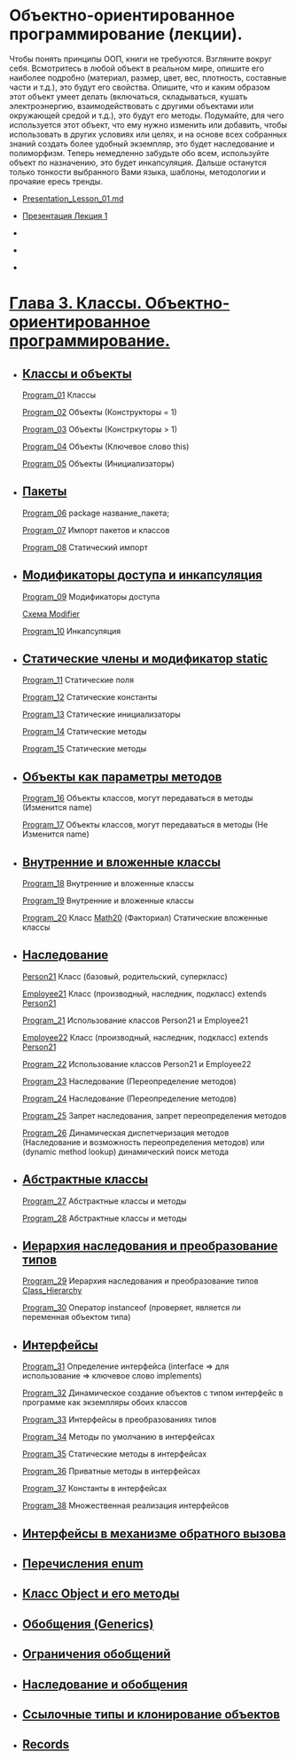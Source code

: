 # Объектно-ориентированное программирование (лекции).

Чтобы понять принципы ООП, книги не требуются. Взгляните вокруг себя. Всмотритесь в любой объект в реальном мире, опишите его наиболее подробно (материал, размер, цвет, вес, плотность, составные части и т.д.), это будут его свойства. Опишите, что и каким образом этот объект умеет делать (включаться, складываться, кушать электроэнергию, взаимодействовать с другими объектами или окружающей средой и т.д.), это будут его методы. Подумайте, для чего используется этот объект, что ему нужно изменить или добавить, чтобы использовать в других условиях или целях, и на основе всех собранных знаний создать более удобный экземпляр, это будет наследование и полиморфизм. Теперь немедленно забудьте обо всем, используйте объект по назначению, это будет инкапсуляция. Дальше останутся только тонкости выбранного Вами языка, шаблоны, методологии и прочаяие ересь тренды.

-   [Presentation_Lesson_01.md](/src/Lesson_01/Presentation_Lesson_01.md)

-   [Презентация Лекция 1](https://drive.google.com/file/d/1gY4M4rShrSXk5BOMn2ypgggLddZ_3EUi/view?usp=drive_link)

-   []()

-   []()

-   []()

# [Глава 3. Классы. Объектно-ориентированное программирование.](https://metanit.com/java/tutorial/3.1.php)

-   ## [Классы и объекты](https://metanit.com/java/tutorial/3.1.php)

    [Program_01](/src/Terms_Code/Program_01.java) Классы

    [Program_02](/src/Terms_Code/Program_02.java) Объекты (Конструкторы = 1)

    [Program_03](/src/Terms_Code/Program_03.java) Объекты (Констркуторы > 1)

    [Program_04](/src/Terms_Code/Program_04.java) Объекты (Ключевое слово this)

    [Program_05](/src/Terms_Code/Program_05.java) Объекты (Инициализаторы)

-   ## [Пакеты](https://metanit.com/java/tutorial/3.2.php)

    [Program_06](/src/Terms_Code/study/Program_06.java) package название_пакета;

    [Program_07](/src/Terms_Code/study/Program_07.java) Импорт пакетов и классов

    [Program_08](/src/Terms_Code/study/Program_08.java) Статический импорт

-   ## [Модификаторы доступа и инкапсуляция](https://metanit.com/java/tutorial/3.3.php)

    [Program_09](/src/Terms_Code/Program_09.java) Модификаторы доступа

    [Схема Modifier](/src/Terms_Code/Modifier.png)

    [Program_10](/src/Terms_Code/Program_10.java) Инкапсуляция

-   ## [Статические члены и модификатор static](https://metanit.com/java/tutorial/3.4.php)

    [Program_11](/src/Terms_Code/Program_11.java) Статические поля

    [Program_12](/src/Terms_Code/Program_12.java) Статические константы

    [Program_13](/src/Terms_Code/Program_13.java) Статические инициализаторы

    [Program_14](/src/Terms_Code/Program_14.java) Статические методы

    [Program_15](/src/Terms_Code/Program_15.java) Статические методы

-   ## [Объекты как параметры методов](https://metanit.com/java/tutorial/3.14.php)

    [Program_16](/src/Terms_Code/Program_16.java) Объекты классов, могут передаваться в методы (Изменится name)

    [Program_17](/src/Terms_Code/Program_17.java) Объекты классов, могут передаваться в методы (Не Изменится name)

-   ## [Внутренние и вложенные классы](https://metanit.com/java/tutorial/3.12.php)

    [Program_18](/src/Terms_Code/Program_18.java) Внутренние и вложенные классы

    [Program_19](/src/Terms_Code/Program_19.java) Внутренние и вложенные классы

    [Program_20](/src/Terms_Code/Program_20.java) Класс [Math20](/src/Terms_Code/Math20.java) (Факториал) Статические вложенные классы

-   ## [Наследование](https://metanit.com/java/tutorial/3.5.php)

    [Person21](/src/Terms_Code/Person21.java) Класс (базовый, родительский, суперкласс)

    [Employee21](/src/Terms_Code/Employee21.java) Класс (производный, наследник, подкласс) extends [Person21](/src/Terms_Code/Person21.java)

    [Program_21](/src/Terms_Code/Program_21.java) Использование классов Person21 и Employee21

    [Employee22](/src/Terms_Code/Employee22.java) Класс (производный, наследник, подкласс) extends [Person21](/src/Terms_Code/Person21.java)

    [Program_22](/src/Terms_Code/Program_22.java) Использование классов Person21 и Employee22

    [Program_23](/src/Terms_Code/Program_23.java) Наследование (Переопределение методов)

    [Program_24](/src/Terms_Code/Program_24.java) Наследование (Переопределение методов)

    [Program_25](/src/Terms_Code/Program_25.java) Запрет наследования, запрет переопределения методов

    [Program_26](/src/Terms_Code/Program_26.java) Динамическая диспетчеризация методов (Наследование и возможность переопределения методов) или (dynamic method lookup) динамический поиск метода

-   ## [Абстрактные классы](https://metanit.com/java/tutorial/3.6.php)

    [Program_27](/src/Terms_Code/Program_27.java) Абстрактные классы и методы

    [Program_28](/src/Terms_Code/Program_28.java) Абстрактные классы и методы

-   ## [Иерархия наследования и преобразование типов](https://metanit.com/java/tutorial/3.10.php)

    [Program_29](/src/Terms_Code/Program_29.java) Иерархия наследования и преобразование типов
    [Сlass_Hierarchy](/src/Terms_Code/Сlass_Hierarchy.png)

    [Program_30](/src/Terms_Code/Program_30.java) Оператор instanceof (проверяет, является ли переменная объектом типа)

-   ## [Интерфейсы](https://metanit.com/java/tutorial/3.7.php)

    [Program_31](/src/Terms_Code/Program_31.java) Определение интерфейса (interface => для использование => ключевое слово implements)

    [Program_32](/src/Terms_Code/Program_32.java) Динамическое создание объектов с типом интерфейс в программе как экземпляры обоих классов

    [Program_33](/src/Terms_Code/Program_33.java) Интерфейсы в преобразованиях типов

    [Program_34](/src/Terms_Code/Program_34.java) Методы по умолчанию в интерфейсах

    [Program_35](/src/Terms_Code/Program_35.java) Статические методы в интерфейсах

    [Program_36](/src/Terms_Code/Program_36.java) Приватные методы в интерфейсах

    [Program_37](/src/Terms_Code/Program_37.java) Константы в интерфейсах

    [Program_38](/src/Terms_Code/Program_38.java) Множественная реализация интерфейсов

-   ## [Интерфейсы в механизме обратного вызова](https://metanit.com/java/tutorial/3.16.php)

-   ## [Перечисления enum](https://metanit.com/java/tutorial/3.8.php)

-   ## [Класс Object и его методы](https://metanit.com/java/tutorial/3.9.php)

-   ## [Обобщения (Generics)](https://metanit.com/java/tutorial/3.11.php)

-   ## [Ограничения обобщений](https://metanit.com/java/tutorial/3.17.php)

-   ## [Наследование и обобщения](https://metanit.com/java/tutorial/3.15.php)

-   ## [Ссылочные типы и клонирование объектов](https://metanit.com/java/tutorial/3.13.php)

-   ## [Records](https://metanit.com/java/tutorial/3.18.php)
